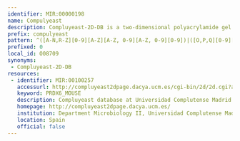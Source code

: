 ```yaml
---
identifier: MIR:00000198
name: Compulyeast
description: Compluyeast-2D-DB is a two-dimensional polyacrylamide gel electrophoresis federated database. This collection references a subset of Uniprot, and contains general information about the protein record.
prefix: compulyeast
pattern: ^([A-N,R-Z][0-9][A-Z][A-Z, 0-9][A-Z, 0-9][0-9])|([O,P,Q][0-9][A-Z, 0-9][A-Z, 0-9][A-Z, 0-9][0-9])$
prefixed: 0
local_id: O08709
synonyms:
 - Compluyeast-2D-DB
resources:
 - identifier: MIR:00100257
   accessurl: http://compluyeast2dpage.dacya.ucm.es/cgi-bin/2d/2d.cgi?ac=${lid}
   keyword: PRDX6_MOUSE
   description: Compluyeast database at Universidad Complutense Madrid
   homepage: http://compluyeast2dpage.dacya.ucm.es/
   institution: Department Microbiology II, Universidad Complutense Madrid, Madrid
   location: Spain
   official: false
---
```

